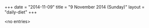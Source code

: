 +++
date = "2014-11-09"
title = "9 November 2014 (Sunday)"
layout = "daily-diet"
+++

<p>&lt;no entries&gt;</p>